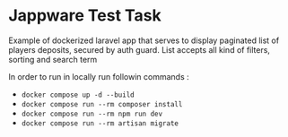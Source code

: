 # Jappware Test Task

Example of dockerized laravel app that serves to display paginated list of players deposits, secured by auth guard.
List accepts all kind of filters, sorting and search term

In order to run in locally run followin commands :
-   `docker compose up -d --build`
-   `docker compose run --rm composer install`
-   `docker compose run --rm npm run dev`
-   `docker compose run --rm artisan migrate`


